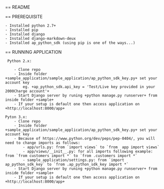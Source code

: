 == README

== PREREQUISITE

    - Installed python 2.7+
    - Installed pip
    - Installed django
    - Installed django-markdown-deux
    - Installed ap_python_sdk (using pip is one of the ways...)

== RUNNING APPLICATION

     Python 2.x:

        - Clone repo
        - Inside folder +sample_application/sample_application/ap_python_sdk_key.py+ set your account key
            eg. +ap_python_sdk.api_key = 'Test/Live key provided in your 2000Charge account'+
        - Start Django server by runing +python manage.py runserver+ from inside folder +sample+
        - If your setup is default one then access application on +http://localhost:8000/app+

    Pyton 3.x:
        - Clone repo
        - Inside folder +sample_application/sample_application/ap_python_sdk_key.py+ set your account key
        - Because of https://www.python.org/dev/peps/pep-0404/, you will need to change imports as follows:
            - app/urls.py: from `import views` to `from  app import views`
            - app/views/__init__.py: for all imports following example: from `from customers import *` to `from .customers import *`
            - sample_application/settings.py: from `import ap_python_sdk_key` to `from .ap_python_sdk_key import *`
        - Start Django server by runing +python manage.py runserver+ from inside folder +sample+
        - If your setup is default one then access application on +http://localhost:8000/app+